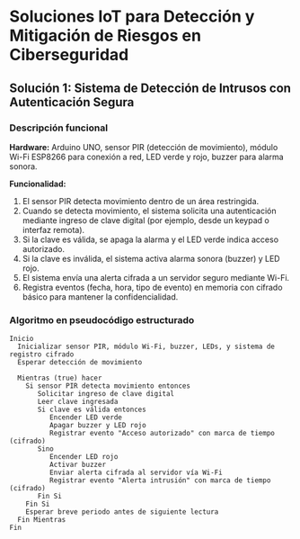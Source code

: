 # Soluciones IoT para Detección y Mitigación de Riesgos en Ciberseguridad

## Solución 1: Sistema de Detección de Intrusos con Autenticación Segura

### Descripción funcional

**Hardware:** Arduino UNO, sensor PIR (detección de movimiento), módulo Wi-Fi ESP8266 para conexión a red, LED verde y rojo, buzzer para alarma sonora.

**Funcionalidad:**  
1. El sensor PIR detecta movimiento dentro de un área restringida.  
2. Cuando se detecta movimiento, el sistema solicita una autenticación mediante ingreso de clave digital (por ejemplo, desde un keypad o interfaz remota).  
3. Si la clave es válida, se apaga la alarma y el LED verde indica acceso autorizado.  
4. Si la clave es inválida, el sistema activa alarma sonora (buzzer) y LED rojo.  
5. El sistema envía una alerta cifrada a un servidor seguro mediante Wi-Fi.  
6. Registra eventos (fecha, hora, tipo de evento) en memoria con cifrado básico para mantener la confidencialidad.

### Algoritmo en pseudocódigo estructurado

```plaintext
Inicio
  Inicializar sensor PIR, módulo Wi-Fi, buzzer, LEDs, y sistema de registro cifrado
  Esperar detección de movimiento

  Mientras (true) hacer
    Si sensor PIR detecta movimiento entonces
       Solicitar ingreso de clave digital
       Leer clave ingresada
       Si clave es válida entonces
          Encender LED verde
          Apagar buzzer y LED rojo
          Registrar evento "Acceso autorizado" con marca de tiempo (cifrado)
       Sino
          Encender LED rojo
          Activar buzzer
          Enviar alerta cifrada al servidor vía Wi-Fi
          Registrar evento "Alerta intrusión" con marca de tiempo (cifrado)
       Fin Si
    Fin Si
    Esperar breve periodo antes de siguiente lectura
  Fin Mientras
Fin

